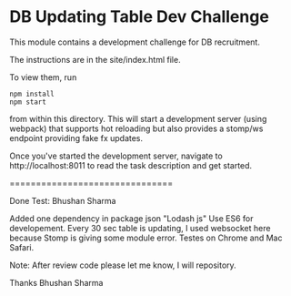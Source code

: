 DB Updating Table Dev Challenge
===============================

This module contains a development challenge for DB recruitment.

The instructions are in the site/index.html file.

To view them, run

```
npm install
npm start
```

from within this directory.  This will start a development server (using webpack)
that supports hot reloading but also provides a stomp/ws endpoint providing fake
fx updates.

Once you've started the development server, navigate to http://localhost:8011
to read the task description and get started.



===============================

Done Test: Bhushan Sharma

Added one dependency in package json "Lodash js" 
Use ES6 for developement.
Every 30 sec table is updating, I used websocket here because Stomp is giving some module error.
Testes on Chrome and Mac Safari.

Note: After review code please let me know, I will repository.

Thanks
Bhushan Sharma
